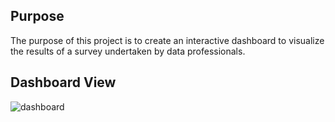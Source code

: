 ## Purpose
The purpose of this project is to create an interactive dashboard to visualize the results of a survey undertaken by data professionals.

## Dashboard View
![dashboard](https://github.com/Shivani1279/Data_Survey_PowerBI/assets/117190648/b391e72d-a532-49db-afa8-fccdfb1e1400)
